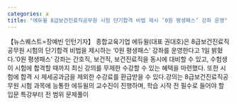 ```yaml
---
categories: a
title: "에듀윌 8급보건진료직공무원 시험 단기합격 비법 제시 ‘0원 평생패스’ 강좌 운영"
---
```

【뉴스퀘스트=장예빈 인턴기자】 종합교육기업 에듀윌(대표 권대호)은 8급보건진료직공무원 시험의 단기합격 비법을 제시하는 ‘0원 평생패스’ 강좌를 운영한다고 1일 밝혔다.‘0원 평생패스’ 강좌는 간호직, 보건직, 보건진료직을 동시에 대비할 수 있고, 수험생이 시험에 합격할 때까지 최신 강의를 무제한 수강할 수 있는 혜택을 마련했다. 또한 시험에 합격 시 제세공과금을 제외한 수강료를 환급받을 수 있다.강의는 8급보건진료직공무원 시험 과목에 능통한 에듀윌의 교수진이 진행하며, 학습 시작 전 필수로 들어야 할 입문 특강부터 전 범위 문제풀이